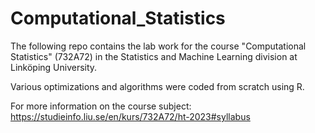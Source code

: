 # Computational_Statistics


The following repo contains the lab work for the course "Computational Statistics" (732A72) in the Statistics and Machine Learning division at Linköping University. 

Various optimizations and algorithms were coded from scratch using R. 


For more information on the course subject: 
https://studieinfo.liu.se/en/kurs/732A72/ht-2023#syllabus
